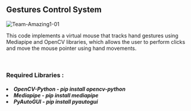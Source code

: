 <h2> Gestures Control System </h2>
    <img src="https://i.ibb.co/tDkDQCC/Team-Amazing1-01.jpg" alt="Team-Amazing1-01" border="0">
<p>This code implements a virtual mouse that tracks hand gestures using Mediapipe and OpenCV libraries, which allows the user to perform clicks and move the mouse pointer using hand movements.</p>
</br>
<h3>Required Libraries : </h3>
<h5>
   <li>OpenCV-Python - pip install opencv-python</li>
   <li>Mediapipe - pip install mediapipe</li>
   <li>PyAutoGUI - pip install pyautogui </li>
</h5>
